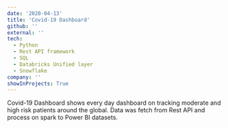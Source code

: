 ```yaml
---
date: '2020-04-13'
title: 'Covid-19 Dashboard'
github: ''
external: ''
tech:
  - Python
  - Rest API framework
  - SQL
  - Databricks Unified layer
  - Snowflake
company: ''
showInProjects: True
---
```


Covid-19 Dashboard shows every day dashboard on tracking moderate and high risk patients around the global. Data was fetch from Rest API and process on spark to Power BI datasets.
